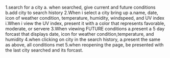 1.search for a city
    a. when searched, give current and future conditions
    b.add city to search history
2.When i select a city bring up
    a.name, date, icon of weather condition, temperature, humidity, windspeed, and UV index
        i.When i view the UV index, present it with a color that represents favorable, moderate, or servere
3.When viewing FUTURE conditions
    a.present a 5 day forcast that displays date, icon for weather condition,temperature, and humidity
4.when clicking on city in the search history,
    a.present the same as above, all conditions met
5.when reopening the page, be presented with the last city searched and its forcast.
